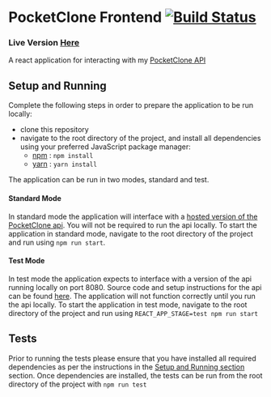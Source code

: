 # PocketClone Frontend [![Build Status](https://travis-ci.com/samjones1001/pocket-clone-frontend.svg?branch=master)](https://travis-ci.com/samjones1001/pocket-clone-frontend)

### Live Version [Here](http://pocket-clone.surge.sh/)

A react application for interacting with my [PocketClone API](https://github.com/samjones1001/pocket-clone-backend)

## Setup and Running

Complete the following steps in order to prepare the application to be run locally:
- clone this repository
- navigate to the root directory of the project, and install all dependencies using your preferred JavaScript package manager:
  - [npm](https://www.npmjs.com/get-npm) : `npm install`
  - [yarn](https://yarnpkg.com/getting-started/install) : `yarn install`

The application can be run in two modes, standard and test.

#### Standard Mode

In standard mode the application will interface with a [hosted version of the PocketClone api](https://protected-harbor-70609.herokuapp.com/api/articles/). You will not be required to run the api locally.
To start the application in standard mode, navigate to the root directory of the project and run using `npm run start`.

#### Test Mode

In test mode the application expects to interface with a version of the api running locally on port 8080. Source code and setup instructions for the api can be found [here](https://github.com/samjones1001/pocket-clone-backend). The application will not function correctly until you run the api locally.
To start the application in test mode, navigate to the root directory of the project and run using `REACT_APP_STAGE=test npm run start`

## Tests

Prior to running the tests please ensure that you have installed all required dependencies as per the instructions in the [Setup and Running section](#setup-and-running) section.
Once dependencies are installed, the tests can be run from the root directory of the project with `npm run test`
